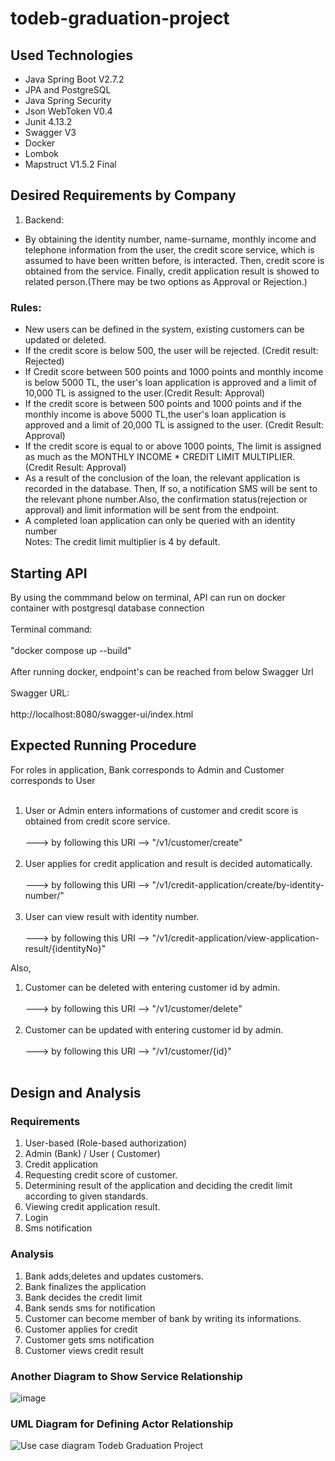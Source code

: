 # todeb-graduation-project

## Used Technologies

- Java Spring Boot V2.7.2
- JPA and PostgreSQL
- Java Spring Security
- Json WebToken V0.4
- Junit 4.13.2
- Swagger V3
- Docker
- Lombok  
- Mapstruct V1.5.2 Final
## Desired Requirements by Company
1. Backend:
- By obtaining the identity number, name-surname, monthly income and telephone information from the user, the credit score service, which is assumed to have been written before, is interacted. Then, credit score is obtained from the service. Finally, credit application result is showed to related person.(There may be two options as Approval or Rejection.)
### Rules:
- New users can be defined in the system, existing customers can be updated or deleted.
- If the credit score is below 500, the user will be rejected. (Credit result: Rejected)
- If Credit score between 500 points and 1000 points and monthly income is below 5000 TL, the user's loan application is approved and a limit of 10,000 TL is assigned to the user.(Credit Result: Approval)
- If the credit score is between 500 points and 1000 points and if the monthly income is above 5000 TL,the user's loan application is approved and a limit of 20,000 TL is assigned to the user. (Credit Result: Approval)
- If the credit score is equal to or above 1000 points, The limit is assigned as much as the MONTHLY INCOME * CREDIT LIMIT MULTIPLIER. (Credit Result: Approval)
- As a result of the conclusion of the loan, the relevant application is recorded in the database. Then, If so, a notification SMS will be sent to the relevant phone number.Also, the confirmation status(rejection or approval) and limit information will be sent from the endpoint.  
- A completed loan application can only be queried with an identity number  
Notes: The credit limit multiplier is 4 by default.

## Starting API
By using the commmand below on terminal, API can run on docker container with postgresql database connection <br /><br />
Terminal command:<br /><br />
"docker compose up --build"<br /><br />
After running docker, endpoint's can be reached from below Swagger Url<br /><br />
Swagger URL:<br /><br />
http://localhost:8080/swagger-ui/index.html

## Expected Running Procedure
For roles in application, Bank corresponds to Admin and Customer corresponds to User<br /><br />

1. User or Admin enters informations of customer and credit score is obtained from credit score service.<br /><br />
 ---> by following this URI --> "/v1/customer/create"<br /><br />
2. User applies for credit application and result is decided automatically.<br /><br />
---> by following this URI --> "/v1/credit-application/create/by-identity-number/"<br /><br />
3. User can view result with identity number.<br /><br />
---> by following this URI --> "/v1/credit-application/view-application-result/{identityNo}"<br />

Also,
1. Customer can be deleted with entering customer id by admin.<br /><br />
 ---> by following this URI --> "/v1/customer/delete"<br /><br />
2. Customer can be updated with entering customer id by admin.<br /><br />
---> by following this URI --> "/v1/customer/{id}"<br /><br />

## Design and Analysis
### Requirements

1.	User-based (Role-based authorization)
2.	Admin (Bank) / User ( Customer)
3.	Credit application
4.  Requesting credit score of customer.
5.	Determining result of the application and deciding the credit limit according to given standards.
6.	Viewing credit application result.
7.	Login
8.	Sms notification

### Analysis

1.	Bank adds,deletes and updates customers.
2.	Bank finalizes the application
3.	Bank decides the credit limit
4.	Bank sends sms for notification
5.  Customer can become member of bank by writing its informations.
6.	Customer applies for credit
7.	Customer gets sms notification
8.	Customer views credit result

### Another Diagram to Show Service Relationship

![image](https://github.com/batuhanayyildiz/todeb-graduation-project/assets/84630121/a88517b9-1396-4dd7-bd5b-683f156d5b00)

### UML Diagram for Defining Actor Relationship

![Use case diagram Todeb Graduation Project](https://user-images.githubusercontent.com/84630121/184538333-c41ceb99-50a5-4c7b-9539-02a84548ebe8.png)










